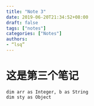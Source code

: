 ```yaml
---
title: "Note 3"
date: 2019-06-20T21:34:52+08:00
draft: false
tags: ["notes"]
categories: ["Notes"]
authors:
- “lsq”
---
```


# 这是第三个笔记

```vbscript
dim arr as Integer, b as String
dim sty as Object
```

